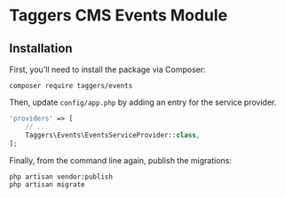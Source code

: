 # Taggers CMS Events Module

## Installation

First, you'll need to install the package via Composer:

```shell
composer require taggers/events
```

Then, update `config/app.php` by adding an entry for the service provider.

```php
'providers' => [
    // ...
    Taggers\Events\EventsServiceProvider::class,
];
```

Finally, from the command line again, publish the migrations:

```shell
php artisan vendor:publish
php artisan migrate
```